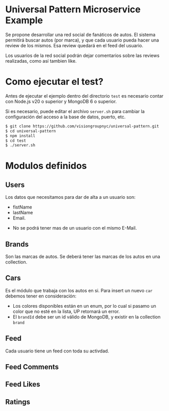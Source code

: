 # Universal Pattern Microservice Example

Se propone desarrollar una red social de fanáticos de autos.
El sistema permitirá buscar autos (por marca), y que cada usuario pueda hacer una review de los mismos.
Esa review quedará en el feed del usuario.

Los usuarios de la red social podrán dejar comentarios sobre las reviews realizadas, como así tambien like.

# Como ejecutar el test?

Antes de ejecutar el ejemplo dentro del directorio `test` es necesario contar con Node.js v20 o superior y MongoDB 6 o superior.

Si es necesario, puede editar el archivo `server.sh` para cambiar la configuración del acceso a la base de datos, puerto, etc.

```bash
$ git clone https://github.com/visiongroupnyc/universal-pattern.git
$ cd universal-pattern
$ npm install
$ cd test
$ ./server.sh
```

# Modulos definidos

## Users

Los datos que necesitamos para dar de alta a un usuario son:
- fistName
- lastName
- Email.

* No se podrá tener mas de un usuario con el mismo E-Mail.

## Brands
Son las marcas de autos.
Se deberá tener las marcas de los autos en una collection.


## Cars
Es el módulo que trabaja con los autos en si.
Para insert un nuevo `car` debemos tener en consideración:

- Los colores disponibles están en un enum, por lo cual si pasamo un color que no esté en la lista, UP retornará un error.
- El `brandId` debe ser un id válido de MongoDB, y existir en la collection `brand`



## Feed
Cada usuario tiene un feed con toda su activdad.

## Feed Comments

## Feed Likes

## Ratings

